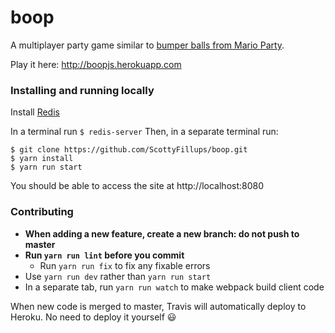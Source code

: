 # boop

A multiplayer party game similar to [bumper balls from Mario Party](https://www.youtube.com/watch?v=27VH-0ua25k).

Play it here: http://boopjs.herokuapp.com

### Installing and running locally

Install [Redis](https://redis.io/topics/quickstart)

In a terminal run `$ redis-server`
Then, in a separate terminal run:
```
$ git clone https://github.com/ScottyFillups/boop.git
$ yarn install
$ yarn run start
```

You should be able to access the site at http://localhost:8080

### Contributing

* __When adding a new feature, create a new branch: do not push to master__
* __Run `yarn run lint` before you commit__
  * Run `yarn run fix` to fix any fixable errors
* Use `yarn run dev` rather than `yarn run start`
* In a separate tab, run `yarn run watch` to make webpack build client code

When new code is merged to master, Travis will automatically deploy to Heroku. No need to deploy it yourself :smiley:
